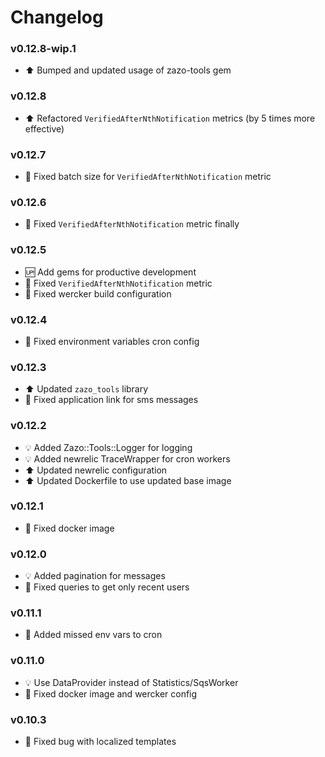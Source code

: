 # Changelog

### v0.12.8-wip.1
- :arrow_up: Bumped and updated usage of zazo-tools gem

### v0.12.8
- :arrow_up: Refactored `VerifiedAfterNthNotification` metrics (by 5 times more effective)

### v0.12.7
- :hammer: Fixed batch size for `VerifiedAfterNthNotification` metric

### v0.12.6
- :hammer: Fixed `VerifiedAfterNthNotification` metric finally

### v0.12.5
- :up: Add gems for productive development
- :hammer: Fixed `VerifiedAfterNthNotification` metric
- :hammer: Fixed wercker build configuration

### v0.12.4
- :hammer: Fixed environment variables cron config

### v0.12.3
- :arrow_up: Updated `zazo_tools` library
- :hammer: Fixed application link for sms messages

### v0.12.2
- :bulb: Added Zazo::Tools::Logger for logging
- :bulb: Added newrelic TraceWrapper for cron workers
- :arrow_up: Updated newrelic configuration 
- :arrow_up: Updated Dockerfile to use updated base image

### v0.12.1
- :hammer: Fixed docker image

### v0.12.0
- :bulb: Added pagination for messages
- :hammer: Fixed queries to get only recent users

### v0.11.1
- :hammer: Added missed env vars to cron

### v0.11.0
- :bulb: Use DataProvider instead of Statistics/SqsWorker
- :hammer: Fixed docker image and wercker config

### v0.10.3
- :hammer: Fixed bug with localized templates
